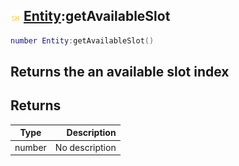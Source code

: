 ## ![shared](.gitbook/assets/shared.png) [Entity](./home/Entity):getAvailableSlot

```lua
number Entity:getAvailableSlot()
```

Returns the an available slot index
------
## Returns

| Type   | Description |
| ------ | ----------: |
| number | No description |

